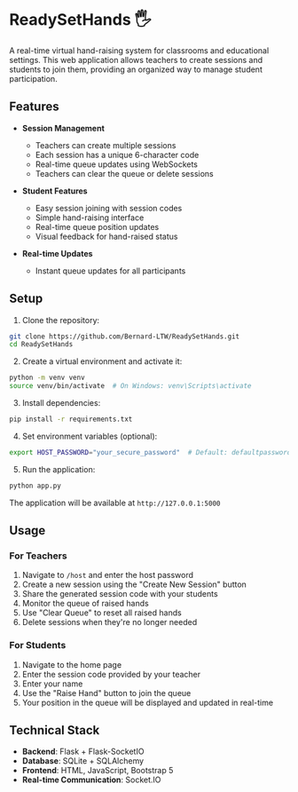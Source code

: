 # ReadySetHands 🖐️

A real-time virtual hand-raising system for classrooms and educational settings. This web application allows teachers to create sessions and students to join them, providing an organized way to manage student participation.

## Features

- **Session Management**
  - Teachers can create multiple sessions
  - Each session has a unique 6-character code
  - Real-time queue updates using WebSockets
  - Teachers can clear the queue or delete sessions

- **Student Features**
  - Easy session joining with session codes
  - Simple hand-raising interface
  - Real-time queue position updates
  - Visual feedback for hand-raised status

- **Real-time Updates**
  - Instant queue updates for all participants

## Setup

1. Clone the repository:
```bash
git clone https://github.com/Bernard-LTW/ReadySetHands.git
cd ReadySetHands
```

2. Create a virtual environment and activate it:
```bash
python -m venv venv
source venv/bin/activate  # On Windows: venv\Scripts\activate
```

3. Install dependencies:
```bash
pip install -r requirements.txt
```

4. Set environment variables (optional):
```bash
export HOST_PASSWORD="your_secure_password"  # Default: defaultpassword
```

5. Run the application:
```bash
python app.py
```

The application will be available at `http://127.0.0.1:5000`

## Usage

### For Teachers

1. Navigate to `/host` and enter the host password
2. Create a new session using the "Create New Session" button
3. Share the generated session code with your students
4. Monitor the queue of raised hands
5. Use "Clear Queue" to reset all raised hands
6. Delete sessions when they're no longer needed

### For Students

1. Navigate to the home page
2. Enter the session code provided by your teacher
3. Enter your name
4. Use the "Raise Hand" button to join the queue
5. Your position in the queue will be displayed and updated in real-time

## Technical Stack

- **Backend**: Flask + Flask-SocketIO
- **Database**: SQLite + SQLAlchemy
- **Frontend**: HTML, JavaScript, Bootstrap 5
- **Real-time Communication**: Socket.IO


